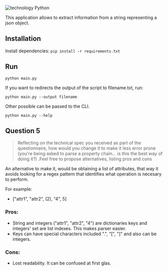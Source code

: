 ![technology Python](https://img.shields.io/badge/technology-python-blue.svg)

This application allows to extract information from a string representing a json object.

## Installation

Install dependencies: `pip install -r requirements.txt`

## Run

`python main.py`

 If you want to redirects the output of the script to filename.txt, run:

`python main.py --output filename`

 Other possible can be passed to the CLI.

`python main.py --help`

## Question 5

> Reflecting on the technical spec you received as part of the questionnaire, how would you change it to make it less error prone (you're being asked to parse a property chain... is this the best way of doing it?) .Feel free to propose alternatives, listing pros and cons

An alternative to make it, would be obtaining a list of attributes, that way it avoids looking for a regex pattern that identifies what operation is necesary to perform.

For example:
* ["attr1", "attr2", (2), "4", 5]

### Pros:
* String and integers ("attr1", "attr2", "4") are dictionaries keys and integers' set are list indexes. This makes parser easier.
* Keys can have special characters included ".", "[", "]" and also can be integers.

### Cons:
* Lost readability. It can be confused at first glas.

